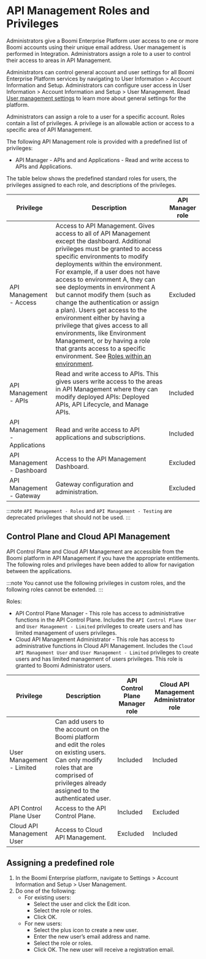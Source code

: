 # API Management Roles and Privileges

<head>
  <meta name="guidename" content="API Management"/>
  <meta name="context" content="GUID-ibb0a70f-eb42-42e2-9dd6-5c7ad946470c"/>
</head>

Administrators give a Boomi Enterprise Platform user access to one or more Boomi accounts using their unique email address. User management is performed in Integration. Administrators assign a role to a user to control their access to areas in API Management.

Administrators can control general account and user settings for all Boomi Enterprise Platform services by navigating to User Information > Account Information and Setup. Administrators can configure user access in User Information > Account Information and Setup > User Management. Read [User management settings](/docs/Atomsphere/Platform/r-atm-User_management_baf961e2-b480-4fca-a3f5-8262aed6c031.md) to learn more about general settings for the platform.

Administrators can assign a role to a user for a specific account. Roles contain a list of privileges. A privilege is an allowable action or access to a specific area of API Management.

The following API Management role is provided with a predefined list of privileges:

- API Manager - APIs and and Applications - Read and write access to APIs and Applications.

The table below shows the predefined standard roles for users, the privileges assigned to each role, and descriptions of the privileges.

|Privilege|Description| API Manager role|
|---|---|---|
|API Management - Access| Access to API Management. Gives access to all of API Management except the dashboard.  Additional privileges must be granted to access specific environments to modify deployments within the environment. For example, if a user does not have access to environment A, they can see deployments in environment A but cannot modify them (such as change the authentication or assign a plan). Users get access to the environment either by having a privilege that gives access to all environments, like Environment Management, or by having a role that grants access to a specific environment. See [Roles within an environment](../../Integration/Integration%20management/c-atm-Roles_within_an_environment_36c3859d-4895-44e2-b166-5ba2d911a53e.md).|Excluded|
|API Management - APIs|Read and write access to APIs.  This gives users write access to the areas in API Management where they can modify deployed APIs: Deployed APIs, API Lifecycle, and Manage APIs.|Included|
|API Management - Applications|Read and write access to API applications and subscriptions.|Included|
|API Management - Dashboard| Access to the API Management Dashboard.|Excluded|
|API Management - Gateway| Gateway configuration and administration.|Excluded|

:::note
`API Management - Roles` and `API Management - Testing` are deprecated privileges that should not be used.
:::

## Control Plane and Cloud API Management 

API Control Plane and Cloud API Management are accessible from the Boomi platform in API Management if you have the appropriate entitlements. The following roles and privileges have been added to allow for navigation between the applications.

  :::note
  You cannot use the following privileges in custom roles, and the following roles cannot be extended.
  :::

Roles:

  - API Control Plane Manager - This role has access to administrative functions in the API Control Plane. Includes the `API Control Plane User` and `User Management - Limited` privileges to create users and has limited management of users privileges.
  - Cloud API Management Administrator - This role has access to administrative functions in Cloud API Management. Includes the `Cloud API Management User` and `User Management - Limited` privileges to create users and has limited management of users privileges. This role is granted to Boomi Administrator users.

|Privilege|	Description|	API Control Plane Manager role|	Cloud API Management Administrator role|
|---|---|---|---|
| User Management - Limited|Can add users to the account on the Boomi platform and edit the roles on existing users.  Can only modify roles that are comprised of privileges already assigned to the authenticated user. | Included| Included|
|API Control Plane User | Access to the API Control Plane.| Included| Excluded|
|Cloud API Management User|Access to Cloud API Management. | Excluded|Included |

## Assigning a predefined role


1. In the Boomi Enterprise platform, navigate to Settings > Account Information and Setup > User Management.
2. Do one of the following:
    - For existing users:
        - Select the user and click the Edit icon.
        - Select the role or roles.
        - Click OK.
    - For new users:
        - Select the plus icon to create a new user.
        - Enter the new user’s email address and name.
        - Select the role or roles.
        - Click OK. The new user will receive a registration email.